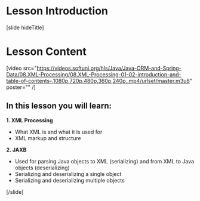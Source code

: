 # Lesson Introduction

[slide hideTitle]

# Lesson Content

[video src="https://videos.softuni.org/hls/Java/Java-ORM-and-Spring-Data/08.XML-Processing/08.XML-Processing-01-02-introduction-and-table-of-contents-,1080p,720p,480p,360p,240p,.mp4/urlset/master.m3u8" poster="" /]

## In this lesson you will learn:

**1. XML Processing** 
- What XML is and what it is used for
- XML markup and structure

**2. JAXB** 
- Used for parsing Java objects to XML (serializing) and from XML to Java objects (deserializing)
- Serializing and deserializing a single object
- Serializing and deserializing multiple objects 

[/slide]
